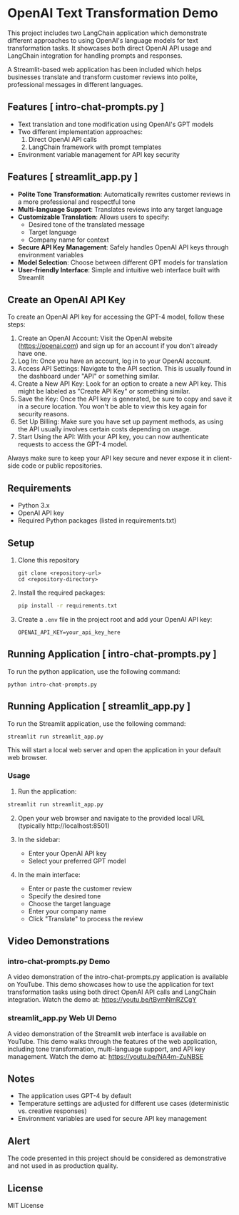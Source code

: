 # OpenAI Text Transformation Demo

This project includes two LangChain application which demonstrate different approaches to using OpenAI's language models for text transformation tasks. It showcases both direct OpenAI API usage and LangChain integration for handling prompts and responses.

A Streamlit-based web application has been included which helps businesses translate and transform customer reviews into polite, professional messages in different languages.

## Features [ intro-chat-prompts.py ]

- Text translation and tone modification using OpenAI's GPT models
- Two different implementation approaches:
  1. Direct OpenAI API calls
  2. LangChain framework with prompt templates
- Environment variable management for API key security

## Features [ streamlit_app.py ]

- **Polite Tone Transformation**: Automatically rewrites customer reviews in a more professional and respectful tone
- **Multi-language Support**: Translates reviews into any target language
- **Customizable Translation**: Allows users to specify:
  - Desired tone of the translated message
  - Target language
  - Company name for context
- **Secure API Key Management**: Safely handles OpenAI API keys through environment variables
- **Model Selection**: Choose between different GPT models for translation
- **User-friendly Interface**: Simple and intuitive web interface built with Streamlit

## Create an OpenAI API Key 
To create an OpenAI API key for accessing the GPT-4 model, follow these steps:

1. Create an OpenAI Account: Visit the OpenAI website (https://openai.com) and sign up for an account if you don't already have one.
1. Log In: Once you have an account, log in to your OpenAI account.
1. Access API Settings: Navigate to the API section. This is usually found in the dashboard under "API" or something similar.
1. Create a New API Key: Look for an option to create a new API key. This might be labeled as "Create API Key" or something similar.
1. Save the Key: Once the API key is generated, be sure to copy and save it in a secure location. You won't be able to view this key again for security reasons.
1. Set Up Billing: Make sure you have set up payment methods, as using the API usually involves certain costs depending on usage.
1. Start Using the API: With your API key, you can now authenticate requests to access the GPT-4 model.

Always make sure to keep your API key secure and never expose it in client-side code or public repositories.

## Requirements

- Python 3.x
- OpenAI API key
- Required Python packages (listed in requirements.txt)

## Setup

1. Clone this repository
   ```
   git clone <repository-url>
   cd <repository-directory>
   ```
2. Install the required packages:
   ```bash
   pip install -r requirements.txt
   ```
3. Create a `.env` file in the project root and add your OpenAI API key:
   ```
   OPENAI_API_KEY=your_api_key_here
   ```

## Running Application [ intro-chat-prompts.py ]
To run the python application, use the following command:

```
python intro-chat-prompts.py
```

## Running Application [ streamlit_app.py ]
To run the Streamlit application, use the following command:

```
streamlit run streamlit_app.py
```

This will start a local web server and open the application in your default web browser.

### Usage

1. Run the application:
```bash
streamlit run streamlit_app.py
```

2. Open your web browser and navigate to the provided local URL (typically http://localhost:8501)

3. In the sidebar:
   - Enter your OpenAI API key
   - Select your preferred GPT model

4. In the main interface:
   - Enter or paste the customer review
   - Specify the desired tone
   - Choose the target language
   - Enter your company name
   - Click "Translate" to process the review

## Video Demonstrations

### intro-chat-prompts.py Demo
A video demonstration of the intro-chat-prompts.py application is available on YouTube. This demo showcases how to use the application for text transformation tasks using both direct OpenAI API calls and LangChain integration. Watch the demo at: https://youtu.be/tBymNmRZCgY

### streamlit_app.py Web UI Demo
A video demonstration of the Streamlit web interface is available on YouTube. This demo walks through the features of the web application, including tone transformation, multi-language support, and API key management. Watch the demo at: https://youtu.be/NA4m-ZuNBSE

## Notes

- The application uses GPT-4 by default
- Temperature settings are adjusted for different use cases (deterministic vs. creative responses)
- Environment variables are used for secure API key management

## Alert 

The code presented in this project should be considered as demonstrative and not used in as production quality.

## License

MIT License